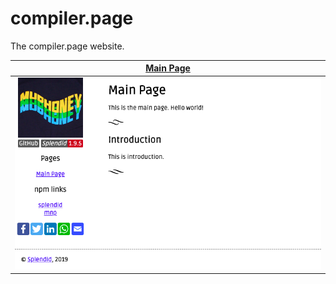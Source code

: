 # compiler.page
The compiler.page website.

<table>
  <thead><tr><th><a href="https://compiler.page">Main Page</a></th></tr></thead>
  <tr><td><a href="https://compiler.page"><img alt="Main Page" src="screenshots/index.png"></a></td></tr>
</table>